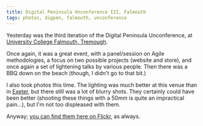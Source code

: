 ```yaml
---
title: Digital Peninsula Unconference III, Falmouth
tags: photos, digpen, falmouth, unconference
---
```


Yesterday was the third iteration of the Digital Peninsula Unconference, at [University College Falmouth, Tremough](http://www.falmouth.ac.uk/).

Once again, it was a great event, with a panel/session on Agile methodologies, a focus on two possible projects (website and store), and once again a set of lightening talks by various people. Then there was a BBQ down on the beach (though, I didn't go to that bit.)

I also took photos this time. The lighting was much better at this venue than in [Exeter](http://nickcharlton.net/post/digital-peninsula-unconference-ii-exeter), but there still was a lot of blurry shots. They certainly could have been better (shooting these things with a 50mm is quite an impractical pain...), but I'm not too displeased with them.

Anyway; [you can find them here on Flickr](http://www.flickr.com/photos/nickcharlton/sets/72157626820736307/), as always.


